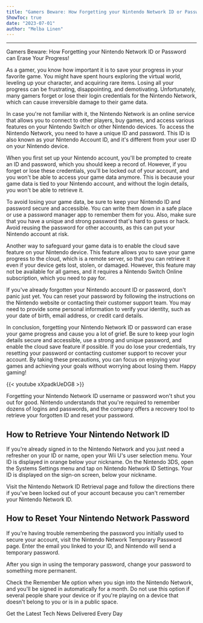 ```yaml
---
title: "Gamers Beware: How Forgetting your Nintendo Network ID or Password can Erase Your Progress!"
ShowToc: true 
date: "2023-07-01"
author: "Melba Linen"
---
```

*****
Gamers Beware: How Forgetting your Nintendo Network ID or Password can Erase Your Progress!

As a gamer, you know how important it is to save your progress in your favorite game. You might have spent hours exploring the virtual world, leveling up your character, and acquiring rare items. Losing all your progress can be frustrating, disappointing, and demotivating. Unfortunately, many gamers forget or lose their login credentials for the Nintendo Network, which can cause irreversible damage to their game data.

In case you're not familiar with it, the Nintendo Network is an online service that allows you to connect to other players, buy games, and access various features on your Nintendo Switch or other Nintendo devices. To access the Nintendo Network, you need to have a unique ID and password. This ID is also known as your Nintendo Account ID, and it's different from your user ID on your Nintendo device.

When you first set up your Nintendo account, you'll be prompted to create an ID and password, which you should keep a record of. However, if you forget or lose these credentials, you'll be locked out of your account, and you won't be able to access your game data anymore. This is because your game data is tied to your Nintendo account, and without the login details, you won't be able to retrieve it.

To avoid losing your game data, be sure to keep your Nintendo ID and password secure and accessible. You can write them down in a safe place or use a password manager app to remember them for you. Also, make sure that you have a unique and strong password that's hard to guess or hack. Avoid reusing the password for other accounts, as this can put your Nintendo account at risk.

Another way to safeguard your game data is to enable the cloud save feature on your Nintendo device. This feature allows you to save your game progress to the cloud, which is a remote server, so that you can retrieve it even if your device gets lost, stolen, or damaged. However, this feature may not be available for all games, and it requires a Nintendo Switch Online subscription, which you need to pay for.

If you've already forgotten your Nintendo account ID or password, don't panic just yet. You can reset your password by following the instructions on the Nintendo website or contacting their customer support team. You may need to provide some personal information to verify your identity, such as your date of birth, email address, or credit card details.

In conclusion, forgetting your Nintendo Network ID or password can erase your game progress and cause you a lot of grief. Be sure to keep your login details secure and accessible, use a strong and unique password, and enable the cloud save feature if possible. If you do lose your credentials, try resetting your password or contacting customer support to recover your account. By taking these precautions, you can focus on enjoying your games and achieving your goals without worrying about losing them. Happy gaming!

{{< youtube xXpadkUeDG8 >}} 




Forgetting your Nintendo Network ID username or password won't shut you out for good. Nintendo understands that you're required to remember dozens of logins and passwords, and the company offers a recovery tool to retrieve your forgotten ID and reset your password.

 
##   How to Retrieve Your Nintendo Network ID  
 

If you're already signed in to the Nintendo Network and you just need a refresher on your ID or name, open your Wii U's user selection menu. Your ID is displayed in orange below your nickname. On the Nintendo 3DS, open the Systems Settings menu and tap on Nintendo Network ID Settings. Your ID is displayed on the sign-on screen, below your nickname.

 

Visit the Nintendo Network ID Retrieval page and follow the directions there if you've been locked out of your account because you can't remember your Nintendo Network ID.

 
##   How to Reset Your Nintendo Network Password  
 

If you're having trouble remembering the password you initially used to secure your account, visit the Nintendo Network Temporary Password page. Enter the email you linked to your ID, and Nintendo will send a temporary password.

 

After you sign in using the temporary password, change your password to something more permanent.

 
Check the Remember Me option when you sign into the Nintendo Network, and you'll be signed in automatically for a month. Do not use this option if several people share your device or if you're playing on a device that doesn't belong to you or is in a public space. 
 

Get the Latest Tech News Delivered Every Day




